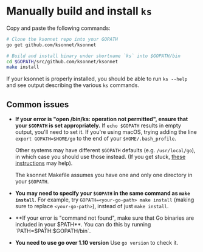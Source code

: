 # Manually build and install `ks`

Copy and paste the following commands:
```bash
# Clone the ksonnet repo into your GOPATH
go get github.com/ksonnet/ksonnet

# Build and install binary under shortname `ks` into $GOPATH/bin
cd $GOPATH/src/github.com/ksonnet/ksonnet
make install
```

If your ksonnet is properly installed, you should be able to run `ks --help` and see output describing the various `ks` commands.

## Common issues

* **If your error is "open /bin/ks: operation not permitted", ensure that your `$GOPATH` is set appropriately.**
  If `echo $GOPATH` results in empty output, you'll need to set it.
  If you're using macOS, trying adding the line `export GOPATH=$HOME/go` to the end of your `$HOME/.bash_profile`.

  Other systems may have different `$GOPATH` defaults (e.g. `/usr/local/go`), in which case you should use those instead.
  (If you get stuck, [these instructions](https://github.com/golang/go/wiki/SettingGOPATH) may help).

  The ksonnet Makefile assumes you have one and only one directory in your `$GOPATH`.

* **You may need to specify your `$GOPATH` in the same command as `make install`.**
  For example, try `GOPATH=<your-go-path> make install` (making sure to replace `<your-go-path>`), instead of just `make install`.

* **If your error is "command not found", make sure that Go binaries are included in your $PATH**.
  You can do this by running `PATH=$PATH:$GOPATH/bin`.

* **You need to use go over 1.10 version**
  Use `go version` to check it.
